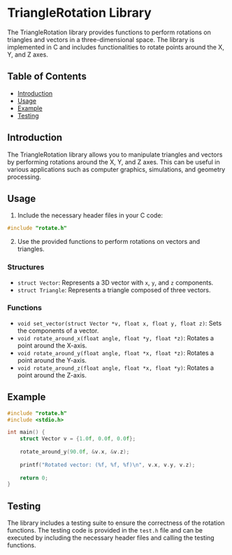# TriangleRotation Library

The TriangleRotation library provides functions to perform rotations on triangles and vectors in a three-dimensional space. The library is implemented in C and includes functionalities to rotate points around the X, Y, and Z axes.

## Table of Contents

- [Introduction](#introduction)
- [Usage](#usage)
- [Example](#example)
- [Testing](#testing)

## Introduction

The TriangleRotation library allows you to manipulate triangles and vectors by performing rotations around the X, Y, and Z axes. This can be useful in various applications such as computer graphics, simulations, and geometry processing.

## Usage

1. Include the necessary header files in your C code:

```c
#include "rotate.h"
```

2. Use the provided functions to perform rotations on vectors and triangles.

### Structures

- `struct Vector`: Represents a 3D vector with `x`, `y`, and `z` components.
- `struct Triangle`: Represents a triangle composed of three vectors.

### Functions

- `void set_vector(struct Vector *v, float x, float y, float z)`: Sets the components of a vector.
- `void rotate_around_x(float angle, float *y, float *z)`: Rotates a point around the X-axis.
- `void rotate_around_y(float angle, float *x, float *z)`: Rotates a point around the Y-axis.
- `void rotate_around_z(float angle, float *x, float *y)`: Rotates a point around the Z-axis.

## Example

```c
#include "rotate.h"
#include <stdio.h>

int main() {
    struct Vector v = {1.0f, 0.0f, 0.0f};
  
    rotate_around_y(90.0f, &v.x, &v.z);
  
    printf("Rotated vector: (%f, %f, %f)\n", v.x, v.y, v.z);
  
    return 0;
}
```

## Testing

The library includes a testing suite to ensure the correctness of the rotation functions. The testing code is provided in the `test.h` file and can be executed by including the necessary header files and calling the testing functions.

